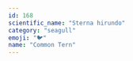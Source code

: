 ```yaml
---
id: 168
scientific_name: "Sterna hirundo"
category: "seagull"
emoji: "🐦"
name: "Common Tern"
---
```

